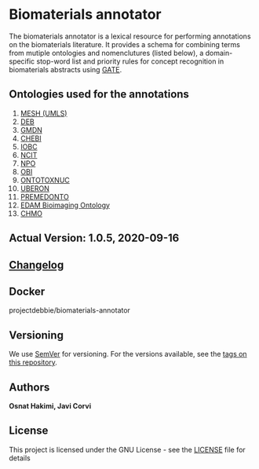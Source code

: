 # Biomaterials annotator

The biomaterials annotator is a lexical resource for performing annotations on the biomaterials literature. It provides a schema for combining terms from mutiple ontologies and nomenclutures (listed below), a domain-specific stop-word list and priority rules for concept recognition in biomaterials abstracts using [GATE](https://gate.ac.uk/overview.html).   


## Ontologies used for the annotations 
1. [MESH (UMLS)](https://bioportal.bioontology.org/ontologies/MESH)
2. [DEB](https://bioportal.bioontology.org/ontologies/DEB)
3. [GMDN](https://www.gmdnagency.org/)
4. [CHEBI](https://bioportal.bioontology.org/ontologies/CHEBI)
5. [IOBC](https://bioportal.bioontology.org/ontologies/IOBC)
6. [NCIT](https://bioportal.bioontology.org/ontologies/NCIT)
7. [NPO](https://bioportal.bioontology.org/ontologies/NPO)
8. [OBI](https://bioportal.bioontology.org/ontologies/OBI)
9. [ONTOTOXNUC](https://bioportal.bioontology.org/ontologies/ONTOTOXNUC)
10. [UBERON](https://bioportal.bioontology.org/ontologies/UBERON)
11. [PREMEDONTO](https://bioportal.bioontology.org/ontologies/PREMEDONTO)
12. [EDAM Bioimaging Ontology](https://bioportal.bioontology.org/ontologies/EDAM-BIOIMAGING)
13. [CHMO](https://bioportal.bioontology.org/ontologies/CHMO)

## Actual Version: 1.0.5, 2020-09-16
## [Changelog](https://github.com/ProjectDebbie/Biomaterials_annotator/blob/master/CHANGELOG) 

## Docker

projectdebbie/biomaterials-annotator

## Versioning

We use [SemVer](http://semver.org/) for versioning. For the versions available, see the [tags on this repository](https://github.com/ProjectDebbie/Biomaterials_annotator/tags). 

## Authors

**Osnat Hakimi, Javi Corvi** 


## License

This project is licensed under the GNU License - see the [LICENSE](LICENSE) file for details




		
		
